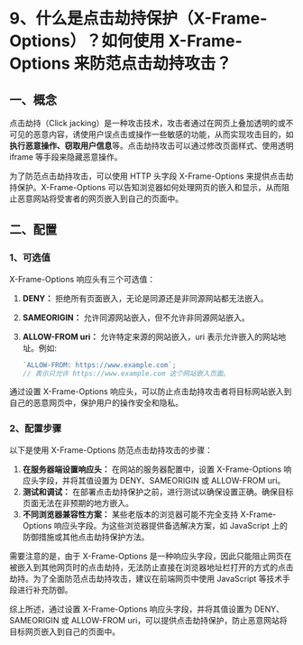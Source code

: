 # 9、什么是点击劫持保护（X-Frame-Options）？如何使用 X-Frame-Options 来防范点击劫持攻击？

## 一、概念

点击劫持（Click jacking）是一种攻击技术，攻击者通过在网页上叠加透明的或不可见的恶意内容，诱使用户误点击或操作一些敏感的功能，从而实现攻击目的，如**执行恶意操作、窃取用户信息**等。点击劫持攻击可以通过修改页面样式、使用透明 iframe 等手段来隐藏恶意操作。

为了防范点击劫持攻击，可以使用 HTTP 头字段 X-Frame-Options 来提供点击劫持保护。X-Frame-Options 可以告知浏览器如何处理网页的嵌入和显示，从而阻止恶意网站将受害者的网页嵌入到自己的页面中。

## 二、配置

### 1、可选值

X-Frame-Options 响应头有三个可选值：

1. **DENY：** 拒绝所有页面嵌入，无论是同源还是非同源网站都无法嵌入。
2. **SAMEORIGIN：** 允许同源网站嵌入，但不允许非同源网站嵌入。
3. **ALLOW-FROM uri：** 允许特定来源的网站嵌入，uri 表示允许嵌入的网站地址。例如:

   ```js
   `ALLOW-FROM: https://www.example.com`;
   // 表示只允许 https://www.example.com 这个网站嵌入页面。
   ```

通过设置 X-Frame-Options 响应头，可以防止点击劫持攻击者将目标网站嵌入到自己的恶意网页中，保护用户的操作安全和隐私。

### 2、配置步骤

以下是使用 X-Frame-Options 防范点击劫持攻击的步骤：

1. **在服务器端设置响应头：** 在网站的服务器配置中，设置 X-Frame-Options 响应头字段，并将其值设置为 DENY、SAMEORIGIN 或 ALLOW-FROM uri。
2. **测试和调试：** 在部署点击劫持保护之前，进行测试以确保设置正确。确保目标页面无法在非预期的地方嵌入。
3. **不同浏览器兼容性方案：** 某些老版本的浏览器可能不完全支持 X-Frame-Options 响应头字段。为这些浏览器提供备选解决方案，如 JavaScript 上的防御措施或其他点击劫持保护方法。

需要注意的是，由于 X-Frame-Options 是一种响应头字段，因此只能阻止网页在被嵌入到其他网页时的点击劫持，无法防止直接在浏览器地址栏打开的方式的点击劫持。为了全面防范点击劫持攻击，建议在前端网页中使用 JavaScript 等技术手段进行补充防御。

综上所述，通过设置 X-Frame-Options 响应头字段，并将其值设置为 DENY、SAMEORIGIN 或 ALLOW-FROM uri，可以提供点击劫持保护，防止恶意网站将目标网页嵌入到自己的页面中。

